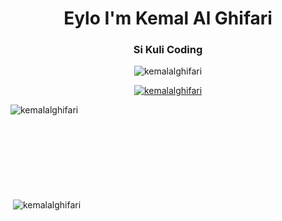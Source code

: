 <h1 align="center">Eylo I'm Kemal Al Ghifari</h1>
<h3 align="center">Si Kuli Coding</h3>
<p align="center"> <img src="https://komarev.com/ghpvc/?username=kemalalghifari&label=Profile%20views&color=0e75b6&style=flat" alt="kemalalghifari" /> </p>
<p align="center"> <a href="https://github.com/ryo-ma/github-profile-trophy"><img src="https://github-profile-trophy.vercel.app/?username=kemalalghifari" alt="kemalalghifari" /></a> </p>
<p><img align="left" src="https://github-readme-stats.vercel.app/api/top-langs?username=kemalalghifari&show_icons=true&locale=en&layout=compact" alt="kemalalghifari" /></p>
<br>
<br>
<br>
<br>
<br>
<br>
<br>
<br>
<p>&nbsp;<img align="center" src="https://github-readme-stats.vercel.app/api?username=kemalalghifari&show_icons=true&locale=en" alt="kemalalghifari" /></p>


